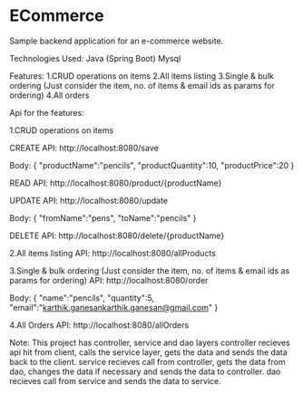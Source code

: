 # ECommerce
Sample backend application for an e-commerce website.

Technologies Used:
Java (Spring Boot)
Mysql

Features:
1.CRUD operations on items
2.All items listing
3.Single & bulk ordering (Just consider the item, no. of items & email ids as params for ordering)
4.All orders

Api for the features:

1.CRUD operations on items

CREATE API:
http://localhost:8080/save

Body:
{
	"productName":"pencils",
	"productQuantity":10,
	"productPrice":20
}

READ API:
http://localhost:8080/product/{productName}

UPDATE API:
http://localhost:8080/update

Body:
{
	"fromName":"pens",
	"toName":"pencils"
}

DELETE API:
http://localhost:8080/delete/{productName}

2.All items listing
API:
http://localhost:8080/allProducts

3.Single & bulk ordering (Just consider the item, no. of items & email ids as params for ordering)
API:
http://localhost:8080/order

Body:
{
	"name":"pencils",
	"quantity":5,
	"email":"karthik.ganesankarthik.ganesan@gmail.com"
}

4.All Orders
API:
http://localhost:8080/allOrders

Note:
This project has controller, service and dao layers
controller recieves api hit from client, calls the service layer, gets the data and sends the data back to the client.
service recieves call from controller, gets the data from dao, changes the data if necessary and sends the data to controller.
dao recieves call from service and sends the data to service.

